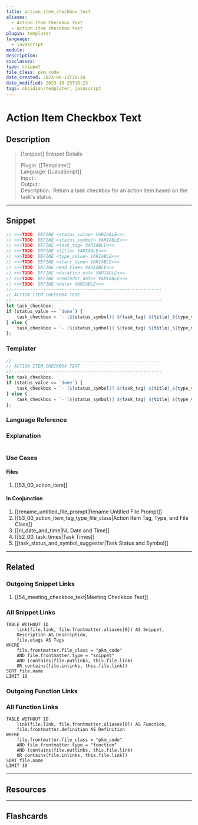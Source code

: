 ```yaml
---
title: action_item_checkbox_text
aliases:
  - Action Item Checkbox Text
  - action item checkbox text
plugin: templater
language:
  - javascript
module: 
description: 
cssclasses:
type: snippet
file_class: pkm_code
date_created: 2023-06-13T18:34
date_modified: 2023-10-25T16:23
tags: obsidian/templater, javascript
---
```

# Action Item Checkbox Text

## Description

> [!snippet] Snippet Details
>  
> Plugin: [[Templater]]  
> Language: [[JavaScript]]  
> Input::  
> Output::  
> Description:: Return a task checkbox for an action item based on the task's status.

---

## Snippet

<!-- Add the full code including explanatory comments  -->

```javascript
// >>>TODO: DEFINE <status_value> VARIABLE<<<
// >>>TODO: DEFINE <status_symbol> VARIABLE<<<
// >>>TODO: DEFINE <task_tag> VARIABLE<<<
// >>>TODO: DEFINE <title> VARIABLE<<<
// >>>TODO: DEFINE <type_value> VARIABLE<<<
// >>>TODO: DEFINE <start_time> VARIABLE<<<
// >>>TODO: DEFINE <end_time> VARIABLE<<<
// >>>TODO: DEFINE <duration_est> VARIABLE<<<
// >>>TODO: DEFINE <reminder_date> VARIABLE<<<
// >>>TODO: DEFINE <date> VARIABLE<<<
//---------------------------------------------------------  
// ACTION ITEM CHECKBOX TEXT
//---------------------------------------------------------
let task_checkbox;
if (status_value == `done`) {
	task_checkbox = `- [${status_symbol}] ${task_tag} ${title}_${type_value} [time_start:: ${start_time}]  [time_end:: ${end_time}]  [duration_est:: ${duration_est}] ⏰ ${reminder_date} ➕ ${moment().format(`YYYY-MM-DD`)} 📅 ${date} ✅ ${date}`
} else {
	task_checkbox = `- [${status_symbol}] ${task_tag} ${title}_${type_value} [time_start:: ${start_time}]  [time_end:: ${end_time}]  [duration_est:: ${duration_est}] ⏰ ${reminder_date} ➕ ${moment().format(`YYYY-MM-DD`)} 📅 ${date}`
};
```

### Templater

<!-- Add the full code excluding explanatory comments  -->

```javascript
//---------------------------------------------------------  
// ACTION ITEM CHECKBOX TEXT
//---------------------------------------------------------
let task_checkbox;
if (status_value == `done`) {
	task_checkbox = `- [${status_symbol}] ${task_tag} ${title}_${type_value} [time_start:: ${start_time}]  [time_end:: ${end_time}]  [duration_est:: ${duration_est}] ⏰ ${reminder_date} ➕ ${moment().format(`YYYY-MM-DD`)} 📅 ${date} ✅ ${date}`
} else {
	task_checkbox = `- [${status_symbol}] ${task_tag} ${title}_${type_value} [time_start:: ${start_time}]  [time_end:: ${end_time}]  [duration_est:: ${duration_est}] ⏰ ${reminder_date} ➕ ${moment().format(`YYYY-MM-DD`)} 📅 ${date}`
};
```

### Language Reference

<!-- Recreate the code with links to files  -->

### Explanation

```javascript

```

### Use Cases

#### Files

<!-- Files containing the snippet  -->

1. [[53_00_action_item]]

#### In Conjunction

<!-- Snippets used together with this snippet  -->

1. [[rename_untitled_file_prompt|Rename Untitled File Prompt]]
2. [[53_00_action_item_tag_type_file_class|Action Item Tag, Type, and File Class]]
3. [[nl_date_and_time|NL Date and Time]]
4. [[52_00_task_times|Task Times]]
5. [[task_status_and_symbol_suggester|Task Status and Symbol]]

---

## Related

### Outgoing Snippet Links

<!-- Link related snippet here -->

1. [[54_meeting_checkbox_text|Meeting Checkbox Text]]

### All Snippet Links

<!-- Query limit 10  -->

```dataview
TABLE WITHOUT ID
	link(file.link, file.frontmatter.aliases[0]) AS Snippet,
	Description AS Description,
	file.etags AS Tags
WHERE 
	file.frontmatter.file_class = "pkm_code"
	AND file.frontmatter.type = "snippet"
	AND (contains(file.outlinks, this.file.link)
	OR contains(file.inlinks, this.file.link))
SORT file.name
LIMIT 10
```

### Outgoing Function Links

<!-- Link related functions here -->

### All Function Links

<!-- Query limit 10  -->

```dataview
TABLE WITHOUT ID
	link(file.link, file.frontmatter.aliases[0]) AS Function,
	file.frontmatter.definition AS Definition
WHERE 
	file.frontmatter.file_class = "pkm_code"
	AND file.frontmatter.type = "function"
	AND (contains(file.outlinks, this.file.link)
	OR contains(file.inlinks, this.file.link))
SORT file.name
LIMIT 10
```

---

## Resources

---

## Flashcards
